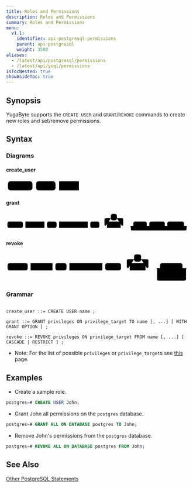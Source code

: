 ```yaml
---
title: Roles and Permissions
description: Roles and Permissions
summary: Roles and Permissions
menu:
  v1.1:
    identifier: api-postgresql-permissions
    parent: api-postgresql
    weight: 3500
aliases:
  - /latest/api/postgresql/permissions
  - /latest/api/ysql/permissions
isTocNested: true
showAsideToc: true
---
```


## Synopsis 

YugaByte supports the `CREATE USER` and `GRANT`/`REVOKE` commands to create new roles and set/remove permissions.

## Syntax

### Diagrams

#### create_user
<svg class="rrdiagram" version="1.1" xmlns:xlink="http://www.w3.org/1999/xlink" xmlns="http://www.w3.org/2000/svg" width="204" height="35" viewbox="0 0 204 35"><path class="connector" d="M0 22h5m67 0h10m53 0h10m54 0h5"/><rect class="literal" x="5" y="5" width="67" height="25" rx="7"/><text class="text" x="15" y="22">CREATE</text><rect class="literal" x="82" y="5" width="53" height="25" rx="7"/><text class="text" x="92" y="22">USER</text><a xlink:href="../grammar_diagrams#name"><rect class="rule" x="145" y="5" width="54" height="25"/><text class="text" x="155" y="22">name</text></a></svg>

#### grant

<svg class="rrdiagram" version="1.1" xmlns:xlink="http://www.w3.org/1999/xlink" xmlns="http://www.w3.org/2000/svg" width="727" height="80" viewbox="0 0 727 80"><path class="connector" d="M0 52h5m61 0h10m75 0h10m38 0h10m113 0h10m36 0h30m-5 0q-5 0-5-5v-20q0-5 5-5h20m24 0h20q5 0 5 5v20q0 5-5 5m-5 0h50m53 0h10m61 0h10m66 0h20m-235 0q5 0 5 5v8q0 5 5 5h210q5 0 5-5v-8q0-5 5-5m5 0h5"/><rect class="literal" x="5" y="35" width="61" height="25" rx="7"/><text class="text" x="15" y="52">GRANT</text><a xlink:href="../grammar_diagrams#privileges"><rect class="rule" x="76" y="35" width="75" height="25"/><text class="text" x="86" y="52">privileges</text></a><rect class="literal" x="161" y="35" width="38" height="25" rx="7"/><text class="text" x="171" y="52">ON</text><a xlink:href="../grammar_diagrams#privilege-target"><rect class="rule" x="209" y="35" width="113" height="25"/><text class="text" x="219" y="52">privilege_target</text></a><rect class="literal" x="332" y="35" width="36" height="25" rx="7"/><text class="text" x="342" y="52">TO</text><rect class="literal" x="413" y="5" width="24" height="25" rx="7"/><text class="text" x="423" y="22">,</text><a xlink:href="../grammar_diagrams#name"><rect class="rule" x="398" y="35" width="54" height="25"/><text class="text" x="408" y="52">name</text></a><rect class="literal" x="502" y="35" width="53" height="25" rx="7"/><text class="text" x="512" y="52">WITH</text><rect class="literal" x="565" y="35" width="61" height="25" rx="7"/><text class="text" x="575" y="52">GRANT</text><rect class="literal" x="636" y="35" width="66" height="25" rx="7"/><text class="text" x="646" y="52">OPTION</text></svg>

#### revoke
<svg class="rrdiagram" version="1.1" xmlns:xlink="http://www.w3.org/1999/xlink" xmlns="http://www.w3.org/2000/svg" width="632" height="100" viewbox="0 0 632 100"><path class="connector" d="M0 52h5m69 0h10m75 0h10m38 0h10m113 0h10m54 0h30m-5 0q-5 0-5-5v-20q0-5 5-5h20m24 0h20q5 0 5 5v20q0 5-5 5m-5 0h50m77 0h22m-109 25q0 5 5 5h5m79 0h5q5 0 5-5m-104-25q5 0 5 5v33q0 5 5 5h89q5 0 5-5v-33q0-5 5-5m5 0h5"/><rect class="literal" x="5" y="35" width="69" height="25" rx="7"/><text class="text" x="15" y="52">REVOKE</text><a xlink:href="../grammar_diagrams#privileges"><rect class="rule" x="84" y="35" width="75" height="25"/><text class="text" x="94" y="52">privileges</text></a><rect class="literal" x="169" y="35" width="38" height="25" rx="7"/><text class="text" x="179" y="52">ON</text><a xlink:href="../grammar_diagrams#privilege-target"><rect class="rule" x="217" y="35" width="113" height="25"/><text class="text" x="227" y="52">privilege_target</text></a><rect class="literal" x="340" y="35" width="54" height="25" rx="7"/><text class="text" x="350" y="52">FROM</text><rect class="literal" x="439" y="5" width="24" height="25" rx="7"/><text class="text" x="449" y="22">,</text><a xlink:href="../grammar_diagrams#name"><rect class="rule" x="424" y="35" width="54" height="25"/><text class="text" x="434" y="52">name</text></a><rect class="literal" x="528" y="35" width="77" height="25" rx="7"/><text class="text" x="538" y="52">CASCADE</text><rect class="literal" x="528" y="65" width="79" height="25" rx="7"/><text class="text" x="538" y="82">RESTRICT</text></svg>

### Grammar

```

create_user ::= CREATE USER name ;

grant ::= GRANT privileges ON privilege_target TO name [, ...] [ WITH GRANT OPTION ] ;

revoke ::= REVOKE privileges ON privilege_target FROM name [, ...] [ CASCADE | RESTRICT ] ;
```

- Note: For the list of possible `privileges` or `privilege_target`s see [this](https://www.postgresql.org/docs/9.0/static/sql-grant.html) page.


## Examples

- Create a sample role.

```sql
postgres=# CREATE USER John;
```

- Grant John all permissions on the `postgres` database.

```sql
postgres=# GRANT ALL ON DATABASE postgres TO John;
```

- Remove John's permissions from the `postgres` database.

```sql
postgres=# REVOKE ALL ON DATABASE postgres FROM John;
```

## See Also

[Other PostgreSQL Statements](..)
